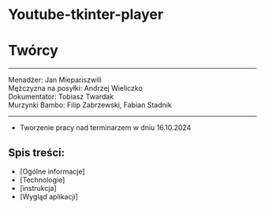# Youtube-tkinter-player

# Twórcy
--------------------------------------------------

Menadżer: Jan Miepariszwili<br>
Mężczyzna na posyłki: Andrzej Wieliczko <br>
Dokumentator: Tobiasz Twardak <br>
Murzynki Bambo: Filip Zabrzewski, Fabian Stadnik

---------------------------------------------------

- Tworzenie pracy nad terminarzem w dniu 16.10.2024 

## Spis treści:


* [Ogólne informacje]
* [Technologie]
* [instrukcja]
* [Wygląd aplikacji]


